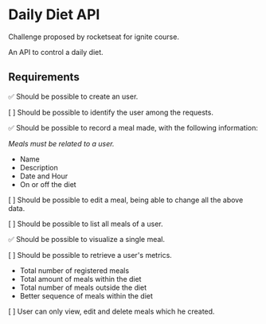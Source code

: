 <h1>Daily Diet API</h1>

<p>Challenge proposed by rocketseat for ignite course.</p>
<p>An API to control a daily diet.</p>

<h2>Requirements</h2>

<p>✅ Should be possible to create an user.</p>

<p>[ ] Should be possible to identify the user among the requests.</p>

<p>✅ Should be possible to record a meal made, with the following information:</p>
    <i>Meals must be related to a user.</i>
    <ul>
        <li>Name</li>
        <li>Description</li>
        <li>Date and Hour</li>
        <li>On or off the diet</li>
    </ul>

<p>[ ] Should be possible to edit a meal, being able to change all the above data.</p>

<p>[ ] Should be possible to list all meals of a user.</p>

<p>✅ Should be possible to visualize a single meal.</p>

<p>[ ] Should be possible to retrieve a user's metrics.</p>
    <ul>
        <li>Total number of registered meals</li>
        <li>Total amount of meals within the diet</li>
        <li>Total number of meals outside the diet</li>
        <li>Better sequence of meals within the diet</li>
    </ul>

<p>[ ] User can only view, edit and delete meals which he created.</p>
